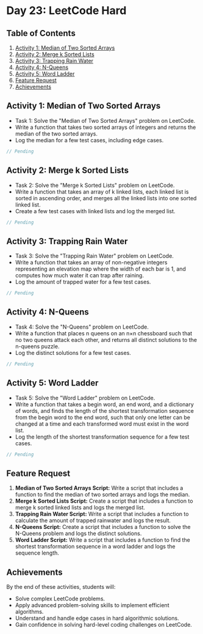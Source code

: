 # Day 23: LeetCode Hard

## Table of Contents

1.  [Activity 1: Median of Two Sorted Arrays](#activity-1-median-of-two-sorted-arrays)
2.  [Activity 2: Merge k Sorted Lists](#activity-2-merge-k-sorted-lists)
3.  [Activity 3: Trapping Rain Water](#activity-3-trapping-rain-water)
4.  [Activity 4: N-Queens](#activity-4-n-queens)
5.  [Activity 5: Word Ladder](#activity-5-word-ladder)
6.  [Feature Request](#feature-request)
7.  [Achievements](#achievements)

## Activity 1: Median of Two Sorted Arrays

- Task 1: Solve the "Median of Two Sorted Arrays" problem on LeetCode.
- Write a function that takes two sorted arrays of integers and returns the median of the two sorted arrays.
- Log the median for a few test cases, including edge cases.

```js
// Pending
```

## Activity 2: Merge k Sorted Lists

- Task 2: Solve the "Merge k Sorted Lists" problem on LeetCode.
- Write a function that takes an array of k linked lists, each linked list is sorted in ascending order, and merges all the linked lists into one sorted linked list.
- Create a few test cases with linked lists and log the merged list.

```js
// Pending
```

## Activity 3: Trapping Rain Water

- Task 3: Solve the "Trapping Rain Water" problem on LeetCode.
- Write a function that takes an array of non-negative integers representing an elevation map where the width of each bar is 1, and computes how much water it can trap after raining.
- Log the amount of trapped water for a few test cases.

```js
// Pending
```

## Activity 4: N-Queens

- Task 4: Solve the "N-Queens" problem on LeetCode.
- Write a function that places n queens on an n×n chessboard such that no two queens attack each other, and returns all distinct solutions to the n-queens puzzle.
- Log the distinct solutions for a few test cases.

```js
// Pending
```

## Activity 5: Word Ladder

- Task 5: Solve the "Word Ladder" problem on LeetCode.
- Write a function that takes a begin word, an end word, and a dictionary of words, and finds the length of the shortest transformation sequence from the begin word to the end word, such that only one letter can be changed at a time and each transformed word must exist in the word list.
- Log the length of the shortest transformation sequence for a few test cases.

```js
// Pending
```

## Feature Request

1. **Median of Two Sorted Arrays Script:** Write a script that includes a function to find the median of two sorted arrays and logs the median.
2. **Merge k Sorted Lists Script:** Create a script that includes a function to merge k sorted linked lists and logs the merged list.
3. **Trapping Rain Water Script:** Write a script that includes a function to calculate the amount of trapped rainwater and logs the result.
4. **N-Queens Script:** Create a script that includes a function to solve the N-Queens problem and logs the distinct solutions.
5. **Word Ladder Script:** Write a script that includes a function to find the shortest transformation sequence in a word ladder and logs the sequence length.

## Achievements

By the end of these activities, students will:

- Solve complex LeetCode problems.
- Apply advanced problem-solving skills to implement efficient algorithms.
- Understand and handle edge cases in hard algorithmic solutions.
- Gain confidence in solving hard-level coding challenges on LeetCode.
